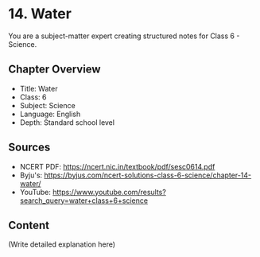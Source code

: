 # 14. Water

You are a subject-matter expert creating structured notes for Class 6 - Science.

## Chapter Overview
- Title: Water
- Class: 6
- Subject: Science
- Language: English
- Depth: Standard school level

## Sources
- NCERT PDF: https://ncert.nic.in/textbook/pdf/sesc0614.pdf
- Byju's: https://byjus.com/ncert-solutions-class-6-science/chapter-14-water/
- YouTube: https://www.youtube.com/results?search_query=water+class+6+science

## Content
(Write detailed explanation here)
